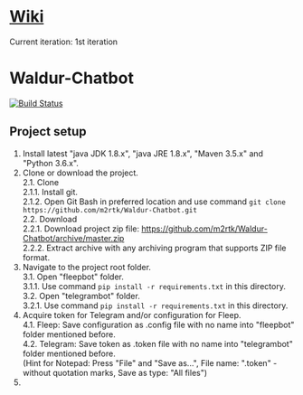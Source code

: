 # [Wiki](../../wiki)
Current iteration: 1st iteration

# Waldur-Chatbot
[![Build Status](https://travis-ci.org/m2rtk/Waldur-Chatbot.svg?branch=master)](https://travis-ci.org/m2rtk/Waldur-Chatbot)

## Project setup  

1. Install latest "java JDK 1.8.x", "java JRE 1.8.x", "Maven 3.5.x" and "Python 3.6.x".
2. Clone or download the project.  
    2.1. Clone  
        2.1.1. Install git.  
        2.1.2. Open Git Bash in preferred location and use command `git clone https://github.com/m2rtk/Waldur-Chatbot.git`  
    2.2. Download  
        2.2.1. Download project zip file: https://github.com/m2rtk/Waldur-Chatbot/archive/master.zip  
        2.2.2. Extract archive with any archiving program that supports ZIP file format.  
3. Navigate to the project root folder.  
    3.1. Open "fleepbot" folder.  
        3.1.1. Use command `pip install -r requirements.txt` in this directory.  
    3.2. Open "telegrambot" folder.  
        3.2.1. Use command `pip install -r requirements.txt` in this directory.  
4. Acquire token for Telegram and/or configuration for Fleep.  
    4.1. Fleep: Save configuration as .config file with no name into "fleepbot" folder mentioned before.  
    4.2. Telegram: Save token as .token file with no name into "telegrambot" folder mentioned before.  
        (Hint for Notepad: Press "File" and "Save as...", File name: ".token" - without quotation marks, Save as type: "All files")  
5. 
